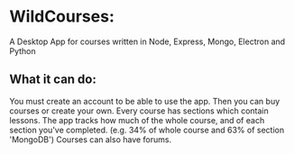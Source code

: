 # WildCourses:

A Desktop App for courses written in Node, Express, Mongo, Electron and Python

## What it can do:

You must create an account to be able to use the app. Then you can buy courses or create your own.
Every course has sections which contain lessons. The app tracks how much of the whole course, and
of each section you've completed. (e.g. 34% of whole course and 63% of section 'MongoDB')
Courses can also have forums.
